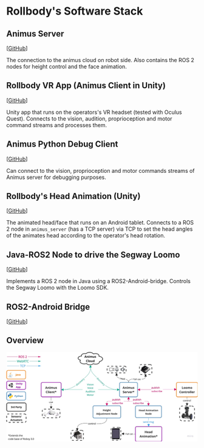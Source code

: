 # Rollbody's Software Stack

## Animus Server

[[GitHub](https://github.com/Roboy/animus_server/tree/rollbody_ros2)]

The connection to the animus cloud on robot side. Also contains the ROS 2 nodes for height control and the face animation.

## Rollbody VR App (Animus Client in Unity)

[[GitHub](https://github.com/Roboy/RollbodyApp)]

Unity app that runs on the operators's VR headset (tested with Oculus Quest). Connects to the vision, audition, proprioception and motor command streams and processes them.

## Animus Python Debug Client

[[GitHub](https://github.com/Roboy/animus_debug_client)]

Can connect to the vision, proprioception and motor commands streams of Animus server for debugging purposes.

## Rollbody's Head Animation (Unity)

[[GitHub](https://github.com/Roboy/RollbodyUnityFace)]

The animated head/face that runs on an Android tablet. Connects to a ROS 2 node in `animus_server` (has a TCP server) via TCP to set the head angles of the animates head according to the operator's head rotation.

## Java-ROS2 Node to drive the Segway Loomo

[[GitHub](https://github.com/Roboy/ros2-loomo-controller)]

Implements a ROS 2 node in Java using a ROS2-Android-bridge. Controls the Segway Loomo with the Loomo SDK.

## ROS2-Android Bridge

[[GitHub](https://github.com/Roboy/ros2-android-build)]

## Overview

![SW Architecture](static/images/software_architecture.jpg)

